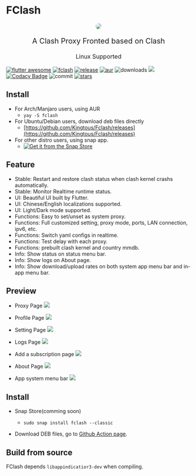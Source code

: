 # FClash

<p align="center"><img src="assets/images/app_tray.jpeg" style="border-radius: 50%;"/></p>


<p align="center" style="font-size: 20px">A Clash Proxy Fronted based on Clash</p>
<p align="center" style="font-size: 16px">Linux Supported</p>

[![flutter awesome](https://img.shields.io/badge/Flutter-Awesome-orange)](https://flutterawesome.com/clash-fronted-client-by-flutter-linux-supported/)
[![fclash](https://snapcraft.io/fclash/badge.svg)](https://snapcraft.io/fclash)
[![release](https://img.shields.io/github/v/release/kingtous/fclash)](https://github.com/Kingtous/Fclash/releases)
[![aur](https://img.shields.io/aur/version/fclash)](https://aur.archlinux.org/packages/fclash)
![downloads](https://img.shields.io/github/downloads/kingtous/fclash/total)
![](https://img.shields.io/github/workflow/status/kingtous/fclash/Build%20Debian%20Package)
[![Codacy Badge](https://app.codacy.com/project/badge/Grade/1d9c16d3c94f45fc9b4ee95d9c2e6f8c)](https://www.codacy.com/gh/Kingtous/Fclash/dashboard?utm_source=github.com&amp;utm_medium=referral&amp;utm_content=Kingtous/Fclash&amp;utm_campaign=Badge_Grade)
![commit](https://img.shields.io/github/commit-activity/y/kingtous/fclash)
[![stars](https://img.shields.io/github/stars/kingtous/fclash?style=social)]()


## Install

- For Arch/Manjaro users, using AUR
  - `yay -S fclash`
- For Ubuntu/Debian users, download deb files directly
  - [https://github.com/Kingtous/Fclash/releases](https://github.com/Kingtous/Fclash/releases)
- For other distro users, using snap app.
  - [![Get it from the Snap Store](https://snapcraft.io/static/images/badges/en/snap-store-black.svg)](https://snapcraft.io/fclash)

## Feature

- Stable: Restart and restore clash status when clash kernel crashs automatically.
- Stable: Monitor Realtime runtime status.
- UI: Beautiful UI built by Flutter.
- UI: Chinese/English localizations supported.
- UI: Light/Dark mode supported.
- Functions: Easy to set/unset as system proxy.
- Functions: Full customized setting, proxy mode, ports, LAN connection, ipv6, etc.
- Functions: Switch yaml configs in realtime.
- Functions: Test delay with each proxy.
- Functions: prebuilt clash kernel and country mmdb.
- Info: Show status on status menu bar.
- Info: Show logs on About page.
- Info: Show download/upload rates on both system app menu bar and in-app menu bar.

## Preview

- Proxy Page
  ![](docs/images/%E6%B7%B1%E5%BA%A6%E6%88%AA%E5%9B%BE_%E9%80%89%E6%8B%A9%E5%8C%BA%E5%9F%9F_20220414110524.png)

- Profile Page
  ![](docs/images/深度截图_选择区域_20220414110533.png)

- Setting Page
  ![](docs/images/深度截图_选择区域_20220414110541.png)

- Logs Page
  ![](docs/images/深度截图_选择区域_20220414110604.png)

- Add a subscription page
  ![](docs/images/深度截图_选择区域_20220414110622.png)

- About Page
  ![](docs/images/深度截图_选择区域_20220414114331.png)

- App system menu bar
  ![](docs/images/Screenshot_20220414_112025.png)

## Install

- Snap Store(comming soon)
  - `sudo snap install fclash --classic`

- Download DEB files, go to [Github Action page](https://github.com/Kingtous/Fclash/actions).

## Build from source

FClash depends `libappindicatior3-dev` when compiling.
